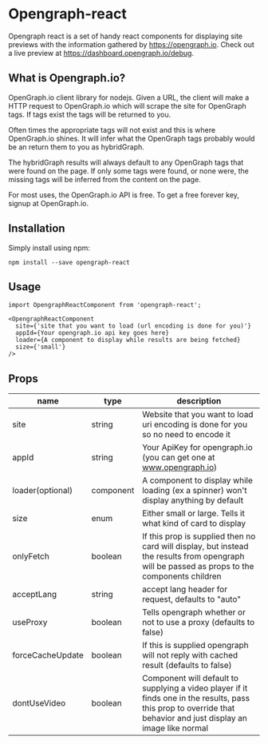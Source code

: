 # Opengraph-react

Opengraph react is a set of handy react components for displaying site previews with the information gathered by https://opengraph.io. Check out a live preview at https://dashboard.opengraph.io/debug.

## What is Opengraph.io?

OpenGraph.io client library for nodejs. Given a URL, the client will make a HTTP request to OpenGraph.io which will scrape the site for OpenGraph tags. If tags exist the tags will be returned to you.

Often times the appropriate tags will not exist and this is where OpenGraph.io shines. It will infer what the OpenGraph tags probably would be an return them to you as hybridGraph.

The hybridGraph results will always default to any OpenGraph tags that were found on the page. If only some tags were found, or none were, the missing tags will be inferred from the content on the page.

For most uses, the OpenGraph.io API is free. To get a free forever key, signup at OpenGraph.io.

## Installation

Simply install using npm:

    npm install --save opengraph-react

## Usage

    import OpengraphReactComponent from 'opengraph-react';
    
    <OpengraphReactComponent  
      site={'site that you want to load (url encoding is done for you)'}  
      appId={Your opengraph.io api key goes here}  
      loader={A component to display while results are being fetched}  
      size={'small'}    
    />

## Props

| name|type| description
|--|--|--|
| site |string|Website that you want to load uri encoding is done for you so no need to encode it|
|appId|string|Your ApiKey for opengraph.io (you can get one at www.opengraph.io)|
|loader(optional)|component|A component to display while loading (ex a spinner) won't display anything by default|
|size|enum|Either small or large. Tells it what kind of card to display|
|onlyFetch|boolean|If this prop is supplied then no card will display, but instead the results from opengraph will be passed as props to the components children|
|acceptLang|string|accept lang header for request, defaults to "auto"|
|useProxy|boolean|Tells opengraph whether or not to use a proxy (defaults to false)|
|forceCacheUpdate|boolean|If this is supplied opengraph will not reply with cached result (defaults to false)|
|dontUseVideo|boolean|Component will default to supplying a video player if it finds one in the results, pass this prop to override that behavior and just display an image like normal|
